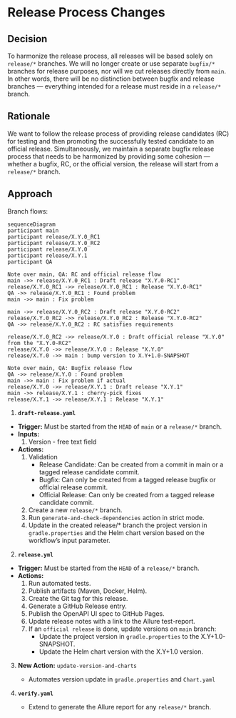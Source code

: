 # Release Process Changes

## Decision

To harmonize the release process, all releases will be based solely on `release/*` branches. We will no longer create or 
use separate `bugfix/*` branches for release purposes, nor will we cut releases directly from `main`. In other words, 
there will be no distinction between bugfix and release branches — everything intended for a release must reside in a 
`release/*` branch.

## Rationale

We want to follow the release process of providing release candidates (RC) for testing and then promoting the
successfully tested candidate to an official release. Simultaneously, we maintain a separate bugfix release process that
needs to be harmonized by providing some cohesion  — whether a bugfix, RC, or the official version, the release will
start from a `release/*` branch.


## Approach 

Branch flows:

```mermaid
sequenceDiagram
participant main
participant release/X.Y.0_RC1
participant release/X.Y.0_RC2
participant release/X.Y.0
participant release/X.Y.1
participant QA

Note over main, QA: RC and official release flow
main ->> release/X.Y.0_RC1 : Draft release "X.Y.0-RC1"
release/X.Y.0_RC1 ->> release/X.Y.0_RC1 : Release "X.Y.0-RC1"
QA ->> release/X.Y.0_RC1 : Found problem
main ->> main : Fix problem

main ->> release/X.Y.0_RC2 : Draft release "X.Y.0-RC2"
release/X.Y.0_RC2 ->> release/X.Y.0_RC2 : Release "X.Y.0-RC2"
QA ->> release/X.Y.0_RC2 : RC satisfies requirements

release/X.Y.0_RC2 ->> release/X.Y.0 : Draft official release "X.Y.0" from the "X.Y.0-RC2"
release/X.Y.0 ->> release/X.Y.0 : Release "X.Y.0"
release/X.Y.0 ->> main : bump version to X.Y+1.0-SNAPSHOT

Note over main, QA: Bugfix release flow
QA ->> release/X.Y.0 : Found problem
main ->> main : Fix problem if actual
release/X.Y.0 ->> release/X.Y.1 : Draft release "X.Y.1"
main ->> release/X.Y.1 : cherry-pick fixes
release/X.Y.1 ->> release/X.Y.1 : Release "X.Y.1"
```

1. **`draft-release.yaml`**
- **Trigger:** Must be started from the `HEAD` of `main` or a `release/*` branch.
- **Inputs:**
    1) Version - free text field
- **Actions:**
    1) Validation
       - Release Candidate: Can be created from a commit in main or a tagged release candidate commit.
       - Bugfix: Can only be created from a tagged release bugfix or official release commit.
       - Official Release: Can only be created from a tagged release candidate commit.
    2) Create a new `release/*` branch.
    3) Run `generate-and-check-dependencies` action in strict mode.
    4) Update in the created release/* branch the project version in `gradle.properties` and the Helm chart version based 
      on the workflow’s input parameter.

2. **`release.yml`**
- **Trigger:** Must be started from the `HEAD` of a `release/*` branch.
- **Actions:**
    1) Run automated tests.  
    2) Publish artifacts (Maven, Docker, Helm).
    3) Create the Git tag for this release.
    4) Generate a GitHub Release entry.
    5) Publish the OpenAPI UI spec to GitHub Pages.
    6) Update release notes with a link to the Allure test-report.
    7) If an `official release` is done, update versions on `main` branch:
       - Update the project version in `gradle.properties` to the X.Y+1.0-SNAPSHOT.
       - Update the Helm chart version with the X.Y+1.0 version.

3. **New Action:** `update-version-and-charts`
    - Automates version update in `gradle.properties` and `Chart.yaml`

4. **`verify.yaml`**
    - Extend to generate the Allure report for any `release/*` branch.
